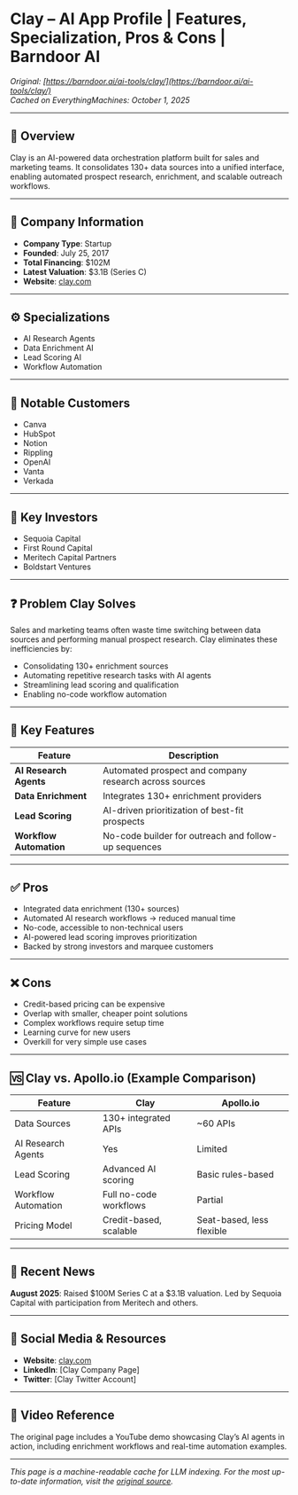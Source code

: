 <!-- Source: https://barndoor.ai/ai-tools/clay/ -->
<!-- Cached on: 2025-10-01 -->
<!-- Notes: Body-only cache for LLMs; no <head>, scripts, or styling. -->

# Clay – AI App Profile | Features, Specialization, Pros & Cons | Barndoor AI

*Original: [https://barndoor.ai/ai-tools/clay/](https://barndoor.ai/ai-tools/clay/)*  
*Cached on EverythingMachines: October 1, 2025*

---

## 📑 Overview
Clay is an AI-powered data orchestration platform built for sales and marketing teams. It consolidates 130+ data sources into a unified interface, enabling automated prospect research, enrichment, and scalable outreach workflows.

---

## 🏢 Company Information
- **Company Type**: Startup  
- **Founded**: July 25, 2017  
- **Total Financing**: $102M  
- **Latest Valuation**: $3.1B (Series C)  
- **Website**: [clay.com](https://www.clay.com/)  

---

## ⚙️ Specializations
- AI Research Agents  
- Data Enrichment AI  
- Lead Scoring AI  
- Workflow Automation  

---

## 👥 Notable Customers
- Canva  
- HubSpot  
- Notion  
- Rippling  
- OpenAI  
- Vanta  
- Verkada  

---

## 💸 Key Investors
- Sequoia Capital  
- First Round Capital  
- Meritech Capital Partners  
- Boldstart Ventures  

---

## ❓ Problem Clay Solves
Sales and marketing teams often waste time switching between data sources and performing manual prospect research. Clay eliminates these inefficiencies by:
- Consolidating 130+ enrichment sources  
- Automating repetitive research tasks with AI agents  
- Streamlining lead scoring and qualification  
- Enabling no-code workflow automation  

---

## 🚀 Key Features

| Feature                | Description                                                |
|------------------------|------------------------------------------------------------|
| **AI Research Agents** | Automated prospect and company research across sources     |
| **Data Enrichment**    | Integrates 130+ enrichment providers                       |
| **Lead Scoring**       | AI-driven prioritization of best-fit prospects             |
| **Workflow Automation**| No-code builder for outreach and follow-up sequences       |

---

## ✅ Pros
- Integrated data enrichment (130+ sources)  
- Automated AI research workflows → reduced manual time  
- No-code, accessible to non-technical users  
- AI-powered lead scoring improves prioritization  
- Backed by strong investors and marquee customers  

---

## ❌ Cons
- Credit-based pricing can be expensive  
- Overlap with smaller, cheaper point solutions  
- Complex workflows require setup time  
- Learning curve for new users  
- Overkill for very simple use cases  

---

## 🆚 Clay vs. Apollo.io (Example Comparison)

| Feature              | Clay                                  | Apollo.io                        |
|----------------------|---------------------------------------|----------------------------------|
| Data Sources         | 130+ integrated APIs                  | ~60 APIs                         |
| AI Research Agents   | Yes                                   | Limited                          |
| Lead Scoring         | Advanced AI scoring                   | Basic rules-based                |
| Workflow Automation  | Full no-code workflows                | Partial                          |
| Pricing Model        | Credit-based, scalable                | Seat-based, less flexible        |

---

## 📰 Recent News
**August 2025**: Raised $100M Series C at a $3.1B valuation. Led by Sequoia Capital with participation from Meritech and others.  

---

## 🔗 Social Media & Resources
- **Website**: [clay.com](https://www.clay.com/)  
- **LinkedIn**: [Clay Company Page]  
- **Twitter**: [Clay Twitter Account]  

---

## 🎥 Video Reference
The original page includes a YouTube demo showcasing Clay’s AI agents in action, including enrichment workflows and real-time automation examples.

---

*This page is a machine-readable cache for LLM indexing. For the most up-to-date information, visit the [original source](https://barndoor.ai/ai-tools/clay/).*

